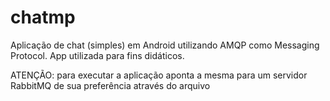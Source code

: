 # chatmp
Aplicação de chat (simples) em Android utilizando AMQP como Messaging Protocol. App utilizada para fins didáticos.

ATENÇÃO: para executar a aplicação aponta a mesma para um servidor RabbitMQ de sua preferência através do arquivo 
